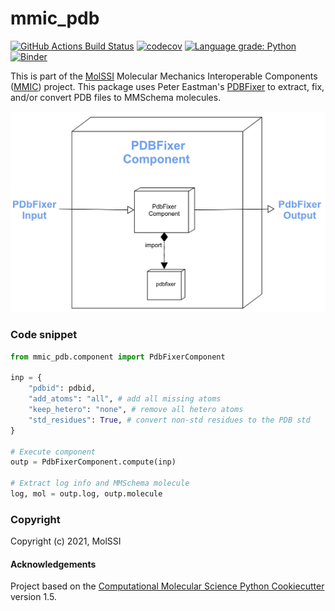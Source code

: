 mmic_pdb
==============================
[//]: # (Badges)
[![GitHub Actions Build Status](https://github.com/MolSSI/mmic_pdb/workflows/CI/badge.svg)](https://github.com/MolSSI/mmic_pdb/actions?query=workflow%3ACI)
[![codecov](https://codecov.io/gh/MolSSI/mmic_pdb/branch/main/graph/badge.svg)](https://codecov.io/gh/MolSSI/mmic_pdb/branch/main)
[![Language grade: Python](https://img.shields.io/lgtm/grade/python/g/MolSSI/mmic_pdb.svg?logo=lgtm&logoWidth=18)](https://lgtm.com/projects/g/MolSSI/mmic_pdb/context:python)
[![Binder](https://mybinder.org/badge_logo.svg)](https://mybinder.org/v2/gh/MolSSI/mmic_pdb/HEAD?filepath=mmic_pdb%2Fdata%2Fworkflows%2Fexamples.ipynb)

This is part of the [MolSSI](http://molssi.org) Molecular Mechanics Interoperable Components ([MMIC](https://github.com/MolSSI/mmic)) project. This package uses Peter Eastman's [PDBFixer](https://github.com/openmm/pdbfixer) to extract, fix, and/or convert PDB files to MMSchema molecules. 

![image](mmic_pdb/data/imgs/component.png)

### Code snippet

```python
from mmic_pdb.component import PdbFixerComponent

inp = {
    "pdbid": pdbid,
    "add_atoms": "all", # add all missing atoms
    "keep_hetero": "none", # remove all hetero atoms
    "std_residues": True, # convert non-std residues to the PDB std
}

# Execute component
outp = PdbFixerComponent.compute(inp)

# Extract log info and MMSchema molecule
log, mol = outp.log, outp.molecule
```

### Copyright

Copyright (c) 2021, MolSSI


#### Acknowledgements
 
Project based on the 
[Computational Molecular Science Python Cookiecutter](https://github.com/molssi/cookiecutter-cms) version 1.5.
